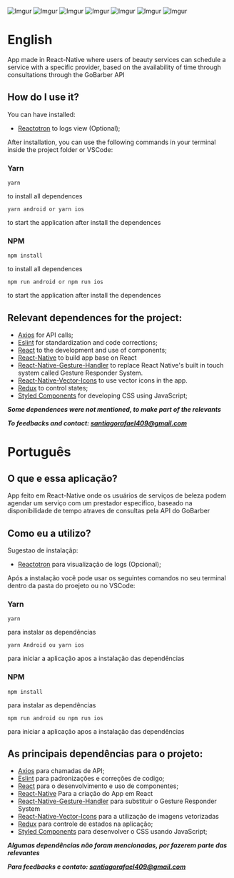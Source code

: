 ![Imgur](https://i.imgur.com/c3ZdGqm.png)
![Imgur](https://i.imgur.com/GoaQA0B.png)
![Imgur](https://i.imgur.com/kkRkweR.png)
![Imgur](https://i.imgur.com/W5OkIt8.png)
![Imgur](https://i.imgur.com/oCzgg3O.png)
![Imgur](https://i.imgur.com/dftIuvQ.png)
![Imgur](https://i.imgur.com/xHki1zO.png)


# English

App made in React-Native where users of beauty services can schedule a service with a specific provider, based on the availability of time through consultations through the GoBarber API

## How do I use it?

You can have installed:
- [Reactotron](https://github.com/infinitered/reactotron) to logs view (Optional);

After installation, you can use the following commands in your terminal inside the project folder or VSCode:

### Yarn

 ``` 
yarn 
``` 
to install all dependences

 ``` 
 yarn android or yarn ios
 ``` 
 to start the application after install the dependences
 
 
### NPM

```
npm install
``` 
to install all dependences
```
npm run android or npm run ios
``` 
 to start the application after install the dependences
 

## Relevant dependences for the project:
- [Axios](https://github.com/axios/axios) for API calls;
- [Eslint](https://eslint.org/) for standardization and code corrections;
- [React](https://reactjs.org/) to the development and use of components;
- [React-Native](https://reactnative.dev/) to build app base on React
- [React-Native-Gesture-Handler](https://docs.swmansion.com/react-native-gesture-handler/docs/) to replace React Native's built in touch system called Gesture Responder System.
- [React-Native-Vector-Icons](https://github.com/oblador/react-native-vector-icons) to use vector icons in the app.
- [Redux](https://redux.js.org/) to control states;
- [Styled Components](https://styled-components.com/) for developing CSS using JavaScript;

***Some dependences were not mentioned, to make part of the relevants***

***To feedbacks and contact: santiagorafael409@gmail.com***

# Português

## O que e essa aplicação?

App feito em React-Native onde os usuários de serviços de beleza podem agendar um serviço com um prestador especifico, baseado na disponibilidade de tempo atraves de consultas pela API do GoBarber

## Como eu a utilizo?

Sugestao de instalaçãp:
- [Reactotron](https://github.com/infinitered/reactotron) para visualização de logs (Opcional);

Após a instalação você pode usar os seguintes comandos no seu terminal dentro da pasta do proejeto ou no VSCode:

### Yarn

 ``` 
yarn 
``` 
para instalar as dependências

 ``` 
 yarn Android ou yarn ios 
 ``` 
 para iniciar a aplicação apos a instalação das dependências
 
### NPM

```
npm install
``` 
para instalar as dependências
```
npm run android ou npm run ios
``` 
para iniciar a aplicação apos a instalação das dependências


## As principais dependências para o projeto:
- [Axios](https://github.com/axios/axios) para chamadas de API;
- [Eslint](https://eslint.org/) para padronizações e correções de codigo;
- [React](https://reactjs.org/) para o desenvolvimento e uso de componentes;
- [React-Native](https://reactnative.dev/) Para a criação do App em React
- [React-Native-Gesture-Handler](https://docs.swmansion.com/react-native-gesture-handler/docs/) para substituir o Gesture Responder System
- [React-Native-Vector-Icons](https://github.com/oblador/react-native-vector-icons) para a utilização de imagens vetorizadas
- [Redux](https://redux.js.org/) para controle de estados na aplicação;
- [Styled Components](https://styled-components.com/) para desenvolver o CSS usando JavaScript;

***Algumas dependências não foram mencionadas, por fazerem parte das relevantes***

***Para feedbacks e contato: santiagorafael409@gmail.com***

